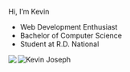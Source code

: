 Hi, I’m Kevin
- Web Development Enthusiast
- Bachelor of Computer Science
- Student at R.D. National

<img src="https://github-readme-stats.vercel.app/api?username=kevinjosephh&theme=algolia&show_icons=true&count_private=true&include_all_commits=true&hide=stars" alt="Kevin Joseph" />
<img align="left" src="https://github-readme-stats.vercel.app/api/top-langs/?username=kevinjosephh&theme=algoliat" />

<!---
kevinjosephh/kevinjosephh is a ✨ special ✨ repository because its `README.md` (this file) appears on your GitHub profile.
You can click the Preview link to take a look at your changes.
--->
